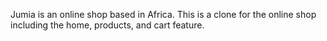 Jumia is an online shop based in Africa. This is a clone for the online shop including the home, products, and cart feature.